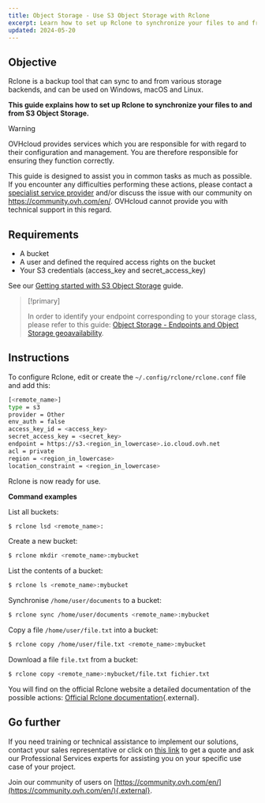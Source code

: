 ```yaml
---
title: Object Storage - Use S3 Object Storage with Rclone
excerpt: Learn how to set up Rclone to synchronize your files to and from S3 Object Storage.
updated: 2024-05-20
---
```


## Objective

Rclone is a backup tool that can sync to and from various storage backends, and can be used on Windows, macOS and Linux.

**This guide explains how to set up Rclone to synchronize your files to and from S3 Object Storage.**

> [!warning]
>
> OVHcloud provides services which you are responsible for with regard to their configuration and management. You are therefore responsible for ensuring they function correctly.
>
> This guide is designed to assist you in common tasks as much as possible. If you encounter any difficulties performing these actions, please contact a [specialist service provider](https://partner.ovhcloud.com/en-ie/directory/) and/or discuss the issue with our community on <https://community.ovh.com/en/>. OVHcloud cannot provide you with technical support in this regard.
>

## Requirements

- A bucket
- A user and defined the required access rights on the bucket
- Your S3 credentials (access_key and secret_access_key)

See our [Getting started with S3 Object Storage](/pages/storage_and_backup/object_storage/s3_getting_started_with_object_storage) guide.

> [!primary]
>
> In order to identify your endpoint corresponding to your storage class, please refer to this guide: [Object Storage - Endpoints and Object Storage geoavailability](/pages/storage_and_backup/object_storage/s3_location).
>

## Instructions

To configure Rclone, edit or create the `~/.config/rclone/rclone.conf` file and add this:

```bash
[<remote_name>]
type = s3
provider = Other
env_auth = false
access_key_id = <access_key>
secret_access_key = <secret_key>
endpoint = https://s3.<region_in_lowercase>.io.cloud.ovh.net
acl = private
region = <region_in_lowercase>
location_constraint = <region_in_lowercase>
```

Rclone is now ready for use.

**Command examples**

List all buckets:

```bash
$ rclone lsd <remote_name>:
```

Create a new bucket:

```bash
$ rclone mkdir <remote_name>:mybucket
```

List the contents of a bucket:

```bash
$ rclone ls <remote_name>:mybucket
```

Synchronise `/home/user/documents` to a bucket:

```bash
$ rclone sync /home/user/documents <remote_name>:mybucket
```

Copy a file `/home/user/file.txt` into a bucket:

```bash
$ rclone copy /home/user/file.txt <remote_name>:mybucket
```

Download a file `file.txt` from a bucket:

```bash
$ rclone copy <remote_name>:mybucket/file.txt fichier.txt
```

You will find on the official Rclone website a detailed documentation of the possible actions: [Official Rclone documentation](https://rclone.org/docs/){.external}.

## Go further

If you need training or technical assistance to implement our solutions, contact your sales representative or click on [this link](/links/professional-services) to get a quote and ask our Professional Services experts for assisting you on your specific use case of your project.

Join our community of users on [https://community.ovh.com/en/](https://community.ovh.com/en/){.external}.
